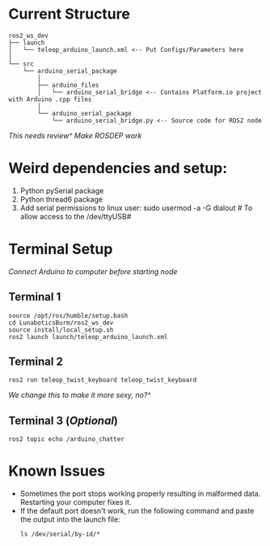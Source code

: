 # Current Structure
```
ros2_ws_dev
├── launch
│   └── teleop_arduino_launch.xml <-- Put Configs/Parameters here
│
└── src
    └── arduino_serial_package
	    │
        ├── arduino_files
        │   └── arduino_serial_bridge <-- Contains Platform.io project with Arduino .cpp files
	    │
        └── arduino_serial_package
            └── arduino_serial_bridge.py <-- Source code for ROS2 node
```
*This needs review^*
*Make ROSDEP work*

# Weird dependencies and setup:
1. Python pySerial package
2. Python thread6 package
3. Add serial permissions to linux user:
  sudo usermod -a -G dialout <username>  # To allow access to the /dev/ttyUSB#

# Terminal Setup

*Connect Arduino to computer before starting node*

## Terminal 1
```
source /opt/ros/humble/setup.bash
cd LunaboticsBurm/ros2_ws_dev
source install/local_setup.sh
ros2 launch launch/teleop_arduino_launch.xml
```
## Terminal 2
```
ros2 run teleop_twist_keyboard teleop_twist_keyboard
```
*We change this to make it more sexy, no?^*

## Terminal 3 (*Optional*)
```
ros2 topic echo /arduino_chatter
```

# Known Issues
- Sometimes the port stops working properly resulting in malformed data. Restarting your computer fixes it.
- If the default port doesn't work, run the following command and paste the output into the launch file:
  ```
  ls /dev/serial/by-id/*
  ```
